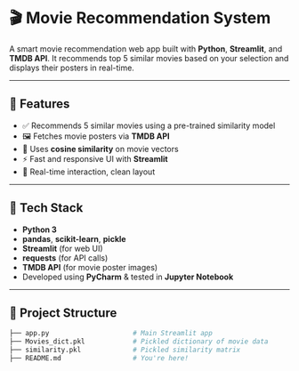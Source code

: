 # 🎬 Movie Recommendation System

A smart movie recommendation web app built with **Python**, **Streamlit**, and **TMDB API**. It recommends top 5 similar movies based on your selection and displays their posters in real-time.

---

## 🚀 Features

- ✅ Recommends 5 similar movies using a pre-trained similarity model
- 🖼️ Fetches movie posters via **TMDB API**
- 🧠 Uses **cosine similarity** on movie vectors
- ⚡ Fast and responsive UI with **Streamlit**
- 🔁 Real-time interaction, clean layout

---

## 🔧 Tech Stack

- **Python 3**
- **pandas**, **scikit-learn**, **pickle**
- **Streamlit** (for web UI)
- **requests** (for API calls)
- **TMDB API** (for movie poster images)
- Developed using **PyCharm** & tested in **Jupyter Notebook**

---

## 📁 Project Structure

```bash
├── app.py                     # Main Streamlit app
├── Movies_dict.pkl            # Pickled dictionary of movie data
├── similarity.pkl             # Pickled similarity matrix
├── README.md                  # You're here!
